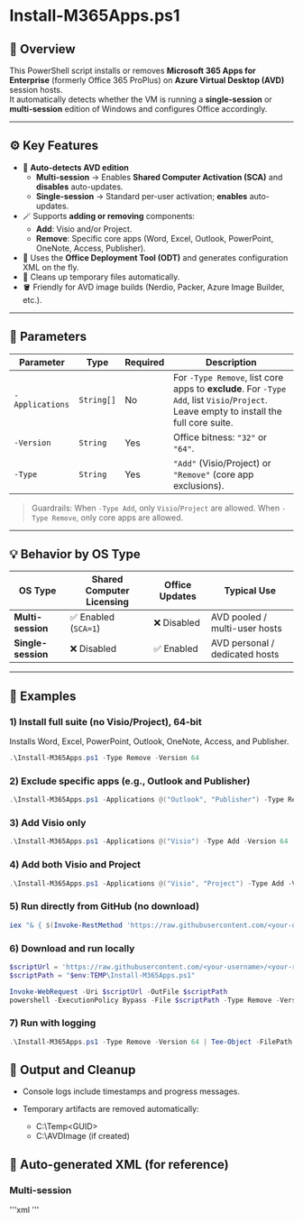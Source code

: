 # Install-M365Apps.ps1

## 🧩 Overview

This PowerShell script installs or removes **Microsoft 365 Apps for Enterprise** (formerly Office 365 ProPlus) on **Azure Virtual Desktop (AVD)** session hosts.  
It automatically detects whether the VM is running a **single-session** or **multi-session** edition of Windows and configures Office accordingly.

---

## ⚙️ Key Features

- 🧠 **Auto-detects AVD edition**
  - **Multi-session** → Enables **Shared Computer Activation (SCA)** and **disables** auto-updates.
  - **Single-session** → Standard per-user activation; **enables** auto-updates.
- 🪄 Supports **adding or removing** components:
  - **Add**: Visio and/or Project.
  - **Remove**: Specific core apps (Word, Excel, Outlook, PowerPoint, OneNote, Access, Publisher).
- 🧱 Uses the **Office Deployment Tool (ODT)** and generates configuration XML on the fly.
- 🧰 Cleans up temporary files automatically.
- 🪣 Friendly for AVD image builds (Nerdio, Packer, Azure Image Builder, etc.).

---

## 🚀 Parameters

| Parameter       | Type       | Required | Description                                                                                 |
|-----------------|------------|----------|---------------------------------------------------------------------------------------------|
| `-Applications` | `String[]` | No       | For `-Type Remove`, list core apps to **exclude**. For `-Type Add`, list `Visio`/`Project`. Leave empty to install the full core suite. |
| `-Version`      | `String`   | Yes      | Office bitness: `"32"` or `"64"`.                                                           |
| `-Type`         | `String`   | Yes      | `"Add"` (Visio/Project) or `"Remove"` (core app exclusions).                                |

> Guardrails: When `-Type Add`, only `Visio`/`Project` are allowed. When `-Type Remove`, only core apps are allowed.

---

## 💡 Behavior by OS Type

| OS Type            | Shared Computer Licensing | Office Updates | Typical Use                         |
|--------------------|---------------------------|----------------|-------------------------------------|
| **Multi-session**  | ✅ Enabled (`SCA=1`)      | ❌ Disabled    | AVD pooled / multi-user hosts       |
| **Single-session** | ❌ Disabled                | ✅ Enabled     | AVD personal / dedicated hosts      |

---

## 🧠 Examples

### 1) Install full suite (no Visio/Project), 64-bit
Installs Word, Excel, PowerPoint, Outlook, OneNote, Access, and Publisher.
```powershell
.\Install-M365Apps.ps1 -Type Remove -Version 64
```

### 2) Exclude specific apps (e.g., Outlook and Publisher)
```powershell
.\Install-M365Apps.ps1 -Applications @("Outlook", "Publisher") -Type Remove -Version 64
```

### 3) Add Visio only
```powershell
.\Install-M365Apps.ps1 -Applications @("Visio") -Type Add -Version 64
```

### 4) Add both Visio and Project
```powershell
.\Install-M365Apps.ps1 -Applications @("Visio", "Project") -Type Add -Version 64
```

### 5) Run directly from GitHub (no download)
```powershell
iex "& { $(Invoke-RestMethod 'https://raw.githubusercontent.com/<your-username>/<your-repo>/main/scripts/Install-M365Apps.ps1') } -Type Remove -Version 64"
```

### 6) Download and run locally
```powershell
$scriptUrl = 'https://raw.githubusercontent.com/<your-username>/<your-repo>/main/scripts/Install-M365Apps.ps1'
$scriptPath = "$env:TEMP\Install-M365Apps.ps1"

Invoke-WebRequest -Uri $scriptUrl -OutFile $scriptPath
powershell -ExecutionPolicy Bypass -File $scriptPath -Type Remove -Version 64
```

### 7) Run with logging
```powershell
.\Install-M365Apps.ps1 -Type Remove -Version 64 | Tee-Object -FilePath "C:\Temp\OfficeInstall.log"
```

## 🧰 Output and Cleanup

- Console logs include timestamps and progress messages.

- Temporary artifacts are removed automatically:

  - C:\Temp\<GUID>
  - C:\AVDImage (if created)

## 🪪 Auto-generated XML (for reference)
### Multi-session
'''xml
<Configuration>
  <Add Channel="MonthlyEnterprise"></Add>
  <RemoveMSI />
  <Updates Enabled="FALSE" />
  <Display Level="None" AcceptEULA="TRUE" />
  <Property Name="FORCEAPPSHUTDOWN" Value="TRUE" />
  <Property Name="SharedComputerLicensing" Value="1" />
</Configuration>
'''
